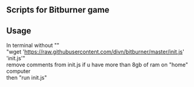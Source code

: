 ## Scripts for Bitburner game ##

## Usage
In terminal without ""<br>
"wget 'https://raw.githubusercontent.com/divn/bitburner/master/init.js' 'init.js'"<br>
remove comments from init.js if u have more than 8gb of ram on "home" computer<br>
then "run init.js"<br>